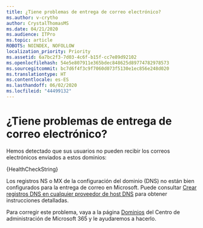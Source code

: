 ```yaml
---
title: ¿Tiene problemas de entrega de correo electrónico?
ms.author: v-crytho
author: CrystalThomasMS
ms.date: 04/21/2020
ms.audience: ITPro
ms.topic: article
ROBOTS: NOINDEX, NOFOLLOW
localization_priority: Priority
ms.assetid: 6a7bc2f3-7d03-4c6f-b15f-cc7e89d92102
ms.openlocfilehash: 54e5e807911e365bdec848625d89774782978573
ms.sourcegitcommit: bc7d6f4f3c9f7060d073f5130e1ec856e248d020
ms.translationtype: HT
ms.contentlocale: es-ES
ms.lasthandoff: 06/02/2020
ms.locfileid: "44499132"
---
```

# <a name="having-email-delivery-issues"></a>¿Tiene problemas de entrega de correo electrónico?

Hemos detectado que sus usuarios no pueden recibir los correos electrónicos enviados a estos dominios:
  
{HealthCheckString}
  
Los registros NS o MX de la configuración del dominio (DNS) no están bien configurados para la entrega de correo en Microsoft. Puede consultar [Crear registros DNS en cualquier proveedor de host DNS](https://docs.microsoft.com/microsoft-365/admin/get-help-with-domains/create-dns-records-at-any-dns-hosting-provider) para obtener instrucciones detalladas. 
  
Para corregir este problema, vaya a la página [Dominios](https://admin.microsoft.com/adminportal/home#/Domains) del Centro de administración de Microsoft 365 y le ayudaremos a hacerlo. 


